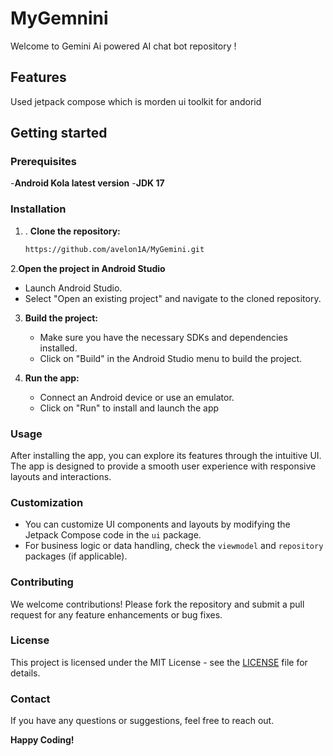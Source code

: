 # MyGemnini
Welcome to Gemini Ai powered AI chat bot repository !

## Features

Used jetpack compose which is morden ui toolkit for andorid 

## Getting started

### Prerequisites
-**Android Kola latest version**
-**JDK 17**

### Installation
1. . **Clone the repository:**
   ``` bash
   https://github.com/avelon1A/MyGemini.git
   
2.**Open the project in Android Studio**
- Launch Android Studio.
- Select "Open an existing project" and navigate to the cloned repository.

3. **Build the project:**

    - Make sure you have the necessary SDKs and dependencies installed.
    - Click on "Build" in the Android Studio menu to build the project.

4. **Run the app:**

    - Connect an Android device or use an emulator.
    - Click on "Run" to install and launch the app
  
  ### Usage

After installing the app, you can explore its features through the intuitive UI. The app is designed to provide a smooth user experience with responsive layouts and interactions.

### Customization

- You can customize UI components and layouts by modifying the Jetpack Compose code in the `ui` package.
- For business logic or data handling, check the `viewmodel` and `repository` packages (if applicable).

### Contributing

We welcome contributions! Please fork the repository and submit a pull request for any feature enhancements or bug fixes.

### License

This project is licensed under the MIT License - see the [LICENSE](LICENSE) file for details.

### Contact

If you have any questions or suggestions, feel free to reach out.

**Happy Coding!**
   
